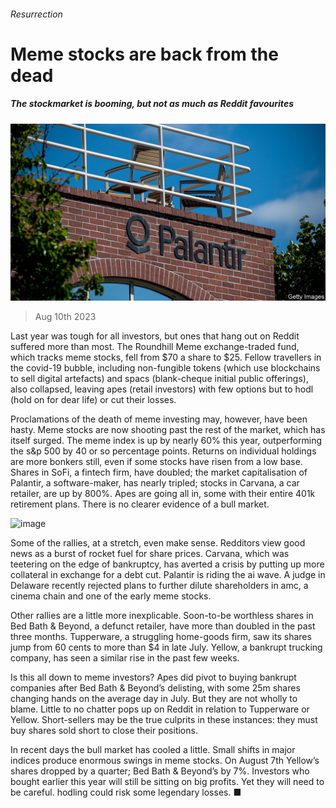 ###### Resurrection

# Meme stocks are back from the dead 

##### The stockmarket is booming, but not as much as Reddit favourites 

![image](images/20230812_FNP501.jpg) 

> Aug 10th 2023 

Last year was tough for all investors, but ones that hang out on Reddit suffered more than most. The Roundhill Meme exchange-traded fund, which tracks meme stocks, fell from $70 a share to $25. Fellow travellers in the covid-19 bubble, including non-fungible tokens (which use blockchains to sell digital artefacts) and spacs (blank-cheque initial public offerings), also collapsed, leaving apes (retail investors) with few options but to hodl (hold on for dear life) or cut their losses. 

Proclamations of the death of meme investing may, however, have been hasty. Meme stocks are now shooting past the rest of the market, which has itself surged. The meme index is up by nearly 60% this year, outperforming the s&amp;p 500 by 40 or so percentage points. Returns on individual holdings are more bonkers still, even if some stocks have risen from a low base. Shares in SoFi, a fintech firm, have doubled; the market capitalisation of Palantir, a software-maker, has nearly tripled; stocks in Carvana, a car retailer, are up by 800%. Apes are going all in, some with their entire 401k retirement plans. There is no clearer evidence of a bull market.

![image](images/20230812_FNC122.png) 


Some of the rallies, at a stretch, even make sense. Redditors view good news as a burst of rocket fuel for share prices. Carvana, which was teetering on the edge of bankruptcy, has averted a crisis by putting up more collateral in exchange for a debt cut. Palantir is riding the ai wave. A judge in Delaware recently rejected plans to further dilute shareholders in amc, a cinema chain and one of the early meme stocks. 

Other rallies are a little more inexplicable. Soon-to-be worthless shares in Bed Bath &amp; Beyond, a defunct retailer, have more than doubled in the past three months. Tupperware, a struggling home-goods firm, saw its shares jump from 60 cents to more than $4 in late July. Yellow, a bankrupt trucking company, has seen a similar rise in the past few weeks. 

Is this all down to meme investors? Apes did pivot to buying bankrupt companies after Bed Bath &amp; Beyond’s delisting, with some 25m shares changing hands on the average day in July. But they are not wholly to blame. Little to no chatter pops up on Reddit in relation to Tupperware or Yellow. Short-sellers may be the true culprits in these instances: they must buy shares sold short to close their positions. 

In recent days the bull market has cooled a little. Small shifts in major indices produce enormous swings in meme stocks. On August 7th Yellow’s shares dropped by a quarter; Bed Bath &amp; Beyond’s by 7%. Investors who bought earlier this year will still be sitting on big profits. Yet they will need to be careful. hodling could risk some legendary losses. ■


